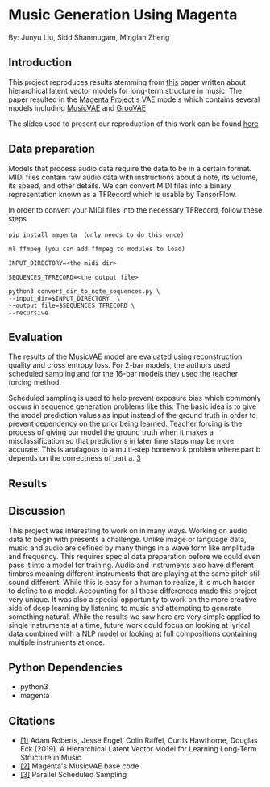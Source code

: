 # Music Generation Using Magenta
By: Junyu Liu, Sidd Shanmugam, Minglan Zheng

## Introduction
This project reproduces results stemming from [this](https://arxiv.org/pdf/1803.05428.pdf) paper written about hierarchical latent vector models for long-term structure in music. The paper resulted in the [Magenta Project](https://magenta.tensorflow.org/)'s VAE models which contains several models including [MusicVAE](https://github.com/magenta/magenta/tree/main/magenta/models/music_vae#musicvae-a-hierarchical-recurrent-variational-autoencoder-for-music) and [GrooVAE](https://github.com/magenta/magenta/tree/main/magenta/models/music_vae#groovae). 

The slides used to present our reproduction of this work can be found [here](https://docs.google.com/presentation/d/1eq6TXIcUN9CCoQ9xSQ6d6CwnDIS0M2twH8SrhgaBlL8/edit?usp=sharing)

## Data preparation 
Models that process audio data require the data to be in a certain format. MIDI files contain raw audio data with instructions about a note, its volume, its speed, and other details. We can convert MIDI files into a binary representation known as a TFRecord which is usable by TensorFlow.

In order to convert your MIDI files into the necessary TFRecord, follow these steps

```
pip install magenta （only needs to do this once)

ml ffmpeg (you can add ffmpeg to modules to load)

INPUT_DIRECTORY=<the midi dir>

SEQUENCES_TFRECORD=<the output file>

python3 convert_dir_to_note_sequences.py \
--input_dir=$INPUT_DIRECTORY  \
--output_file=$SEQUENCES_TFRECORD \
--recursive
```

## Evaluation 
The results of the MusicVAE model are evaluated using reconstruction quality and cross entropy loss. For 2-bar models, the authors used scheduled sampling and for the 16-bar models they used the teacher forcing method.

Scheduled sampling is used to help prevent exposure bias which commonly occurs in sequence generation problems like this. The basic idea is to give the model prediction values as input instead of the ground truth in order to prevent dependency on the prior being learned.
Teacher forcing is the process of giving our model the ground truth when it makes a misclassification so that predictions in later time steps may be more accurate. This is analagous to a multi-step homework problem where part b depends on the correctness of part a. [3](https://arxiv.org/pdf/1906.04331.pdf)


## Results


## Discussion

This project was interesting to work on in many ways. Working on audio data to begin with presents a challenge. Unlike image or language data, music and audio are defined by many things in a wave form like amplitude and frequency. This requires special data preparation before we could even pass it into a model for training. Audio and instruments also have different timbres meaning different instruments that are playing at the same pitch still sound different. While this is easy for a human to realize, it is much harder to define to a model. Accounting for all these differences made this project very unique. It was also a special opportunity to work on the more creative side of deep learning by listening to music and attempting to generate something natural. While the results we saw here are very simple applied to single instruments at a time, future work could focus on looking at lyrical data combined with a NLP model or looking at full compositions containing multiple instruments at once.


## Python Dependencies

- python3
- magenta


## Citations
- [[1]](https://arxiv.org/pdf/1803.05428.pdf) Adam Roberts, Jesse Engel, Colin Raffel, Curtis Hawthorne, Douglas Eck (2019). A Hierarchical Latent Vector Model for Learning Long-Term Structure in Music
- [[2]](https://github.com/magenta/magenta/tree/master/magenta/models/music_vae) Magenta's MusicVAE base code
- [[3]](https://arxiv.org/pdf/1906.04331.pdf) Parallel Scheduled Sampling 



